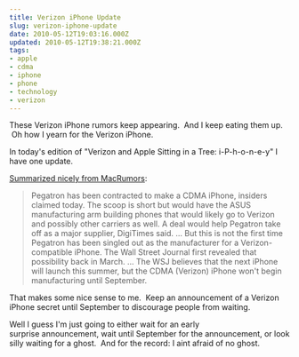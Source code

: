 ```yaml
---
title: Verizon iPhone Update
slug: verizon-iphone-update
date: 2010-05-12T19:03:16.000Z
updated: 2010-05-12T19:38:21.000Z
tags:
- apple
- cdma
- iphone
- phone
- technology
- verizon
---
```


These Verizon iPhone rumors keep appearing.  And I keep eating them up.  Oh how I yearn for the Verizon iPhone.

In today's edition of "Verizon and Apple Sitting in a Tree: i-P-h-o-n-e-y" I have one update.

<a href="http://www.macrumors.com/2010/05/12/confirmation-of-the-verizon-cdma-iphone-manufacturer/" target="_blank">Summarized nicely from MacRumors</a>:
<blockquote>Pegatron has been contracted to make a CDMA iPhone, insiders claimed today. The scoop is short but would have the ASUS manufacturing arm building phones that would likely go to Verizon and possibly other carriers as well. A deal would help Pegatron take off as a major supplier, DigiTimes said.
...
But this is not the first time Pegatron has been singled out as the manufacturer for a Verizon-compatible iPhone. The Wall Street Journal first revealed that possibility back in March.
...
The WSJ believes that the next iPhone will launch this summer, but the CDMA (Verizon) iPhone won't begin manufacturing until September.</blockquote>
That makes some nice sense to me.  Keep an announcement of a Verizon iPhone secret until September to discourage people from waiting.

Well I guess I'm just going to either wait for an early surprise announcement, wait until September for the announcement, or look silly waiting for a ghost.  And for the record: I aint afraid of no ghost.

